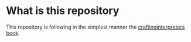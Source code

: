 # What is this repository

This repository is following in the simplest manner the [craftinginterpreters book](https://www.craftinginterpreters.com/).
